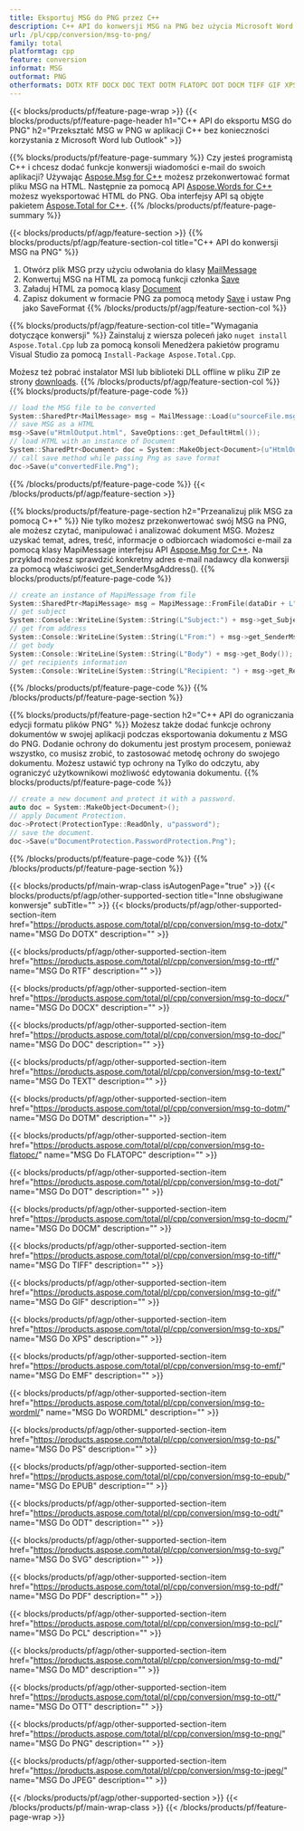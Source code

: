 ```yaml
---
title: Eksportuj MSG do PNG przez C++
description: C++ API do konwersji MSG na PNG bez użycia Microsoft Word lub Outlook
url: /pl/cpp/conversion/msg-to-png/
family: total
platformtag: cpp
feature: conversion
informat: MSG
outformat: PNG
otherformats: DOTX RTF DOCX DOC TEXT DOTM FLATOPC DOT DOCM TIFF GIF XPS EMF WORDML PS EPUB ODT SVG PDF PCL MD OTT BMP JPEG
---
```

{{< blocks/products/pf/feature-page-wrap >}}
{{< blocks/products/pf/feature-page-header h1="C++ API do eksportu MSG do PNG" h2="Przekształć MSG w PNG w aplikacji C++ bez konieczności korzystania z Microsoft Word lub Outlook" >}}

{{% blocks/products/pf/feature-page-summary %}}
Czy jesteś programistą C++ i chcesz dodać funkcje konwersji wiadomości e-mail do swoich aplikacji? Używając [Aspose.Msg for C++](https://products.aspose.com/msg/cpp/) możesz przekonwertować format pliku MSG na HTML. Następnie za pomocą API [Aspose.Words for C++](https://products.aspose.com/words/cpp/) możesz wyeksportować HTML do PNG. Oba interfejsy API są objęte pakietem [Aspose.Total for C++](https://products.aspose.com/total/cpp/). 
{{% /blocks/products/pf/feature-page-summary  %}}

{{< blocks/products/pf/agp/feature-section >}}
{{% blocks/products/pf/agp/feature-section-col title="C++ API do konwersji MSG na PNG" %}}
1. Otwórz plik MSG przy użyciu odwołania do klasy [MailMessage](https://reference.aspose.com/msg/cpp/class/aspose.msg.mail_message)
2. Konwertuj MSG na HTML za pomocą funkcji członka [Save](https://reference.aspose.com/msg/cpp/class/aspose.msg.mail_message#a7e7c6b50c8db5a8bcc6934db02b4a786)
3. Załaduj HTML za pomocą klasy [Document](https://reference.aspose.com/words/cpp/class/aspose.words.document)
4. Zapisz dokument w formacie PNG za pomocą metody [Save](https://reference.aspose.com/words/cpp/class/aspose.words.document#save_string_saveformat) i ustaw Png jako SaveFormat
{{% /blocks/products/pf/agp/feature-section-col %}}

{{% blocks/products/pf/agp/feature-section-col title="Wymagania dotyczące konwersji" %}}
Zainstaluj z wiersza poleceń jako ```nuget install Aspose.Total.Cpp``` lub za pomocą konsoli Menedżera pakietów programu Visual Studio za pomocą ```Install-Package Aspose.Total.Cpp```.

Możesz też pobrać instalator MSI lub biblioteki DLL offline w pliku ZIP ze strony [downloads](https://downloads.aspose.com/total/cpp).
{{% /blocks/products/pf/agp/feature-section-col %}}
{{% blocks/products/pf/feature-page-code %}}

```cpp
// load the MSG file to be converted
System::SharedPtr<MailMessage> msg = MailMessage::Load(u"sourceFile.msg");
// save MSG as a HTML 
msg->Save(u"HtmlOutput.html", SaveOptions::get_DefaultHtml());  
// load HTML with an instance of Document
System::SharedPtr<Document> doc = System::MakeObject<Document>(u"HtmlOutput.html");
// call save method while passing Png as save format
doc->Save(u"convertedFile.Png");
```

{{% /blocks/products/pf/feature-page-code %}}
{{< /blocks/products/pf/agp/feature-section >}}

{{% blocks/products/pf/feature-page-section  h2="Przeanalizuj plik MSG za pomocą C++" %}}
Nie tylko możesz przekonwertować swój MSG na PNG, ale możesz czytać, manipulować i analizować dokument MSG. Możesz uzyskać temat, adres, treść, informacje o odbiorcach wiadomości e-mail za pomocą klasy MapiMessage interfejsu API [Aspose.Msg for C++](https://products.aspose.com/msg/cpp/). Na przykład możesz sprawdzić konkretny adres e-mail nadawcy dla konwersji za pomocą właściwości get_SenderMsgAddress().
{{% blocks/products/pf/feature-page-code %}}

```cpp
// create an instance of MapiMessage from file
System::SharedPtr<MapiMessage> msg = MapiMessage::FromFile(dataDir + L"message.msg");
// get subject
System::Console::WriteLine(System::String(L"Subject:") + msg->get_Subject());
// get from address
System::Console::WriteLine(System::String(L"From:") + msg->get_SenderMsgAddress());
// get body
System::Console::WriteLine(System::String(L"Body") + msg->get_Body());
// get recipients information
System::Console::WriteLine(System::String(L"Recipient: ") + msg->get_Recipients());
```
{{% /blocks/products/pf/feature-page-code  %}}
{{% /blocks/products/pf/feature-page-section %}}

{{% blocks/products/pf/feature-page-section  h2="C++ API do ograniczania edycji formatu plików PNG" %}}
Możesz także dodać funkcje ochrony dokumentów w swojej aplikacji podczas eksportowania dokumentu z MSG do PNG. Dodanie ochrony do dokumentu jest prostym procesem, ponieważ wszystko, co musisz zrobić, to zastosować metodę ochrony do swojego dokumentu. Możesz ustawić typ ochrony na Tylko do odczytu, aby ograniczyć użytkownikowi możliwość edytowania dokumentu.
{{% blocks/products/pf/feature-page-code %}}

```cpp
// create a new document and protect it with a password.
auto doc = System::MakeObject<Document>();
// apply Document Protection.
doc->Protect(ProtectionType::ReadOnly, u"password");
// save the document.
doc->Save(u"DocumentProtection.PasswordProtection.Png");
```
{{% /blocks/products/pf/feature-page-code  %}}
{{% /blocks/products/pf/feature-page-section %}}

{{< blocks/products/pf/main-wrap-class isAutogenPage="true" >}}
{{< blocks/products/pf/agp/other-supported-section title="Inne obsługiwane konwersje" subTitle="" >}}
{{< blocks/products/pf/agp/other-supported-section-item href="https://products.aspose.com/total/pl/cpp/conversion/msg-to-dotx/" name="MSG Do DOTX" description="" >}}

{{< blocks/products/pf/agp/other-supported-section-item href="https://products.aspose.com/total/pl/cpp/conversion/msg-to-rtf/" name="MSG Do RTF" description="" >}}

{{< blocks/products/pf/agp/other-supported-section-item href="https://products.aspose.com/total/pl/cpp/conversion/msg-to-docx/" name="MSG Do DOCX" description="" >}}

{{< blocks/products/pf/agp/other-supported-section-item href="https://products.aspose.com/total/pl/cpp/conversion/msg-to-doc/" name="MSG Do DOC" description="" >}}

{{< blocks/products/pf/agp/other-supported-section-item href="https://products.aspose.com/total/pl/cpp/conversion/msg-to-text/" name="MSG Do TEXT" description="" >}}

{{< blocks/products/pf/agp/other-supported-section-item href="https://products.aspose.com/total/pl/cpp/conversion/msg-to-dotm/" name="MSG Do DOTM" description="" >}}

{{< blocks/products/pf/agp/other-supported-section-item href="https://products.aspose.com/total/pl/cpp/conversion/msg-to-flatopc/" name="MSG Do FLATOPC" description="" >}}

{{< blocks/products/pf/agp/other-supported-section-item href="https://products.aspose.com/total/pl/cpp/conversion/msg-to-dot/" name="MSG Do DOT" description="" >}}

{{< blocks/products/pf/agp/other-supported-section-item href="https://products.aspose.com/total/pl/cpp/conversion/msg-to-docm/" name="MSG Do DOCM" description="" >}}

{{< blocks/products/pf/agp/other-supported-section-item href="https://products.aspose.com/total/pl/cpp/conversion/msg-to-tiff/" name="MSG Do TIFF" description="" >}}

{{< blocks/products/pf/agp/other-supported-section-item href="https://products.aspose.com/total/pl/cpp/conversion/msg-to-gif/" name="MSG Do GIF" description="" >}}

{{< blocks/products/pf/agp/other-supported-section-item href="https://products.aspose.com/total/pl/cpp/conversion/msg-to-xps/" name="MSG Do XPS" description="" >}}

{{< blocks/products/pf/agp/other-supported-section-item href="https://products.aspose.com/total/pl/cpp/conversion/msg-to-emf/" name="MSG Do EMF" description="" >}}

{{< blocks/products/pf/agp/other-supported-section-item href="https://products.aspose.com/total/pl/cpp/conversion/msg-to-wordml/" name="MSG Do WORDML" description="" >}}

{{< blocks/products/pf/agp/other-supported-section-item href="https://products.aspose.com/total/pl/cpp/conversion/msg-to-ps/" name="MSG Do PS" description="" >}}

{{< blocks/products/pf/agp/other-supported-section-item href="https://products.aspose.com/total/pl/cpp/conversion/msg-to-epub/" name="MSG Do EPUB" description="" >}}

{{< blocks/products/pf/agp/other-supported-section-item href="https://products.aspose.com/total/pl/cpp/conversion/msg-to-odt/" name="MSG Do ODT" description="" >}}

{{< blocks/products/pf/agp/other-supported-section-item href="https://products.aspose.com/total/pl/cpp/conversion/msg-to-svg/" name="MSG Do SVG" description="" >}}

{{< blocks/products/pf/agp/other-supported-section-item href="https://products.aspose.com/total/pl/cpp/conversion/msg-to-pdf/" name="MSG Do PDF" description="" >}}

{{< blocks/products/pf/agp/other-supported-section-item href="https://products.aspose.com/total/pl/cpp/conversion/msg-to-pcl/" name="MSG Do PCL" description="" >}}

{{< blocks/products/pf/agp/other-supported-section-item href="https://products.aspose.com/total/pl/cpp/conversion/msg-to-md/" name="MSG Do MD" description="" >}}

{{< blocks/products/pf/agp/other-supported-section-item href="https://products.aspose.com/total/pl/cpp/conversion/msg-to-ott/" name="MSG Do OTT" description="" >}}

{{< blocks/products/pf/agp/other-supported-section-item href="https://products.aspose.com/total/pl/cpp/conversion/msg-to-png/" name="MSG Do PNG" description="" >}}

{{< blocks/products/pf/agp/other-supported-section-item href="https://products.aspose.com/total/pl/cpp/conversion/msg-to-jpeg/" name="MSG Do JPEG" description="" >}}


{{< /blocks/products/pf/agp/other-supported-section >}}
{{< /blocks/products/pf/main-wrap-class >}}
{{< /blocks/products/pf/feature-page-wrap >}}